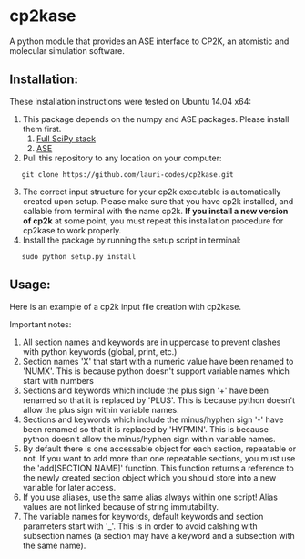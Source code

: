cp2kase
==================

A python module that provides an ASE interface to CP2K, an atomistic and molecular simulation software.

Installation:
------------------

These installation instructions were tested on Ubuntu 14.04 x64:

1. This package depends on the numpy and ASE packages. Please install them first.
   1. [Full SciPy stack](http://www.scipy.org/install.html)
   2. [ASE](https://wiki.fysik.dtu.dk/ase/)
2. Pull this repository to any location on your computer:
```
   git clone https://github.com/lauri-codes/cp2kase.git
```
3. The correct input structure for your cp2k executable is automatically created upon setup. Please make sure that you have cp2k installed, and callable from terminal with the name cp2k. **If you install a new version of cp2k** at some point, you must repeat this installation procedure for cp2kase to work properly.
4. Install the package by running the setup script in terminal:
```
   sudo python setup.py install
```

Usage:
------------------
Here is an example of a cp2k input file creation with cp2kase. 

Important notes:

1. All section names and keywords are in uppercase to prevent clashes with python keywords (global, print, etc.)
2. Section names 'X' that start with a numeric value have been renamed to 'NUMX'. This is because python doesn't support variable names which start with numbers
3. Sections and keywords which include the plus sign '+' have been renamed so that it is replaced by 'PLUS'. This is because python doesn't allow the plus sign within variable names.
4. Sections and keywords which include the minus/hyphen sign '-' have been renamed so that it is replaced by 'HYPMIN'. This is because python doesn't allow the minus/hyphen sign within variable names.
5. By default there is one accessable object for each section, repeatable or not. If you want to add more than one repeatable sections, you must use the 'add[SECTION NAME]' function. This function returns a reference to the newly created section object which you should store into a new variable for later access.
6. If you use aliases, use the same alias always within one script! Alias values are not linked because of string immutability.
7. The variable names for keywords, default keywords and section parameters start with '_'. This is in order to avoid calshing with subsection names (a section may have a keyword and a subsection with the same name).
